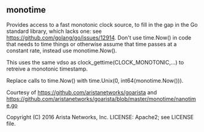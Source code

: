 monotime
--------

Provides access to a fast monotonic clock source, to fill in the gap in the Go standard library, which lacks one: see https://github.com/golang/go/issues/12914. Don't use time.Now() in code that needs to time things or otherwise assume that time passes at a constant rate, instead use monotime.Now().

This uses the same vdso as clock_gettime(CLOCK_MONOTONIC,...) to retreive a monotonic timestamp.

Replace calls to time.Now() with time.Unix(0, int64(monotime.Now())).

Courtesy of https://github.com/aristanetworks/goarista and https://github.com/aristanetworks/goarista/blob/master/monotime/nanotime.go

Copyright (C) 2016  Arista Networks, Inc.
LICENSE: Apache2; see LICENSE file.
